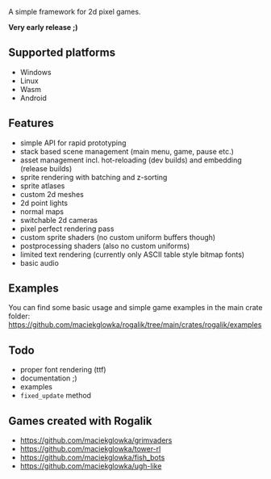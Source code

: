 A simple framework for 2d pixel games.

**Very early release ;)**

## Supported platforms

- Windows
- Linux
- Wasm
- Android

## Features

- simple API for rapid prototyping
- stack based scene management (main menu, game, pause etc.)
- asset management incl. hot-reloading (dev builds) and embedding (release builds)
- sprite rendering with batching and z-sorting
- sprite atlases
- custom 2d meshes
- 2d point lights
- normal maps
- switchable 2d cameras
- pixel perfect rendering pass
- custom sprite shaders (no custom uniform buffers though)
- postprocessing shaders (also no custom uniforms)
- limited text rendering (currently only ASCII table style bitmap fonts)
- basic audio

## Examples

You can find some basic usage and simple game examples in the main crate folder:
<https://github.com/maciekglowka/rogalik/tree/main/crates/rogalik/examples>

## Todo

- proper font rendering (ttf)
- documentation ;)
- examples
- `fixed_update` method

## Games created with Rogalik

- <https://github.com/maciekglowka/grimvaders>
- <https://github.com/maciekglowka/tower-rl>
- <https://github.com/maciekglowka/fish_bots>
- <https://github.com/maciekglowka/ugh-like>
